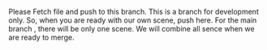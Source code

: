 Please Fetch file and push to this branch. 
This is a branch for development only. 
So, when you are ready with our own scene, push here. 
For the main branch , there will be only one scene.
We will combine all sence when we are ready to merge.

